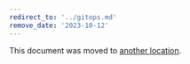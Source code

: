 ```yaml
---
redirect_to: '../gitops.md'
remove_date: '2023-10-12'
---
```


This document was moved to [another location](../gitops.md).

<!-- This redirect file can be deleted after <2023-10-12>. -->
<!-- Redirects that point to other docs in the same project expire in three months. -->
<!-- Redirects that point to docs in a different project or site (for example, link is not relative and starts with `https:`) expire in one year. -->
<!-- Before deletion, see: https://docs.gitlab.com/ee/development/documentation/redirects.html -->
